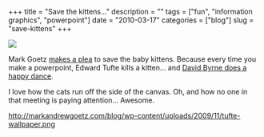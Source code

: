 +++
title = "Save the kittens..."
description = ""
tags = ["fun", "information graphics", "powerpoint"]
date = "2010-03-17"
categories = ["blog"]
slug = "save-kittens"
+++



  <div class="notebook-screenshot"><a href="http://markandrewgoetz.com/blog/wp-content/uploads/2009/11/tufte-wallpaper.png"><img src="/media/notebook/tuftekittens.jpg" class="notebook-image" /></a></div><p>Mark Goetz <a href="http://markandrewgoetz.com/blog/index.php/2009/11/my-new-wallpaper/">makes a plea</a> to save the baby kittens. Because every time you make a powerpoint, Edward Tufte kills a kitten... and <a href="http://www.wired.com/wired/archive/11.09/ppt1.html">David Byrne does a happy dance</a>.</p>

<p>I love how the cats run off the side of the canvas. Oh, and how no one in that meeting is paying attention... Awesome.</p>

    
  <a href="http://markandrewgoetz.com/blog/wp-content/uploads/2009/11/tufte-wallpaper.png">http://markandrewgoetz.com/blog/wp-content/uploads/2009/11/tufte-wallpaper.png</a>
